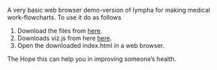 <script>
document.getElementById( "demosmall").style.backgroundColor="#EFAB00";
document.getElementById( "demotext").style.color="#000000";
document.getElementById( "demo").className="menu2active";
</script>
A very basic web browser demo-version of <span class="sc">lympha</span> for making medical work-flowcharts. To use it do as follows

 1. Download the files from [here](https://github.com/RickardHultgren/lympha/tree/JavaScript).
 2. Downloads viz.js from here [here](https://github.com/mdaines/viz.js/releases).
 3. Open the downloaded index.html in a web browser.

The Hope this can help you in improving someone’s health. 

